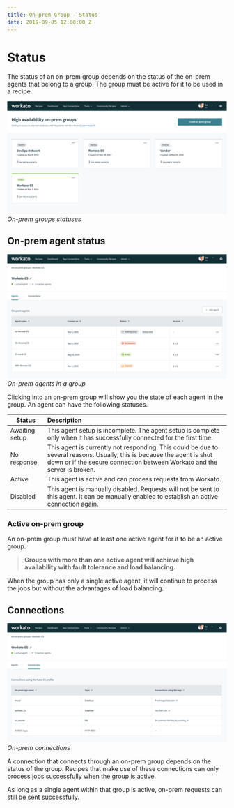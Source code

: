 ```yaml
---
title: On-prem Group - Status
date: 2019-09-05 12:00:00 Z
---
```


# Status
The status of an on-prem group depends on the status of the on-prem agents that belong to a group. The group must be active for it to be used in a recipe.

![On-prem groups statuses](/assets/images/on-prem/groups-statuses.png)
*On-prem groups statuses*

## On-prem agent status

![On-prem agents in a group](/assets/images/on-prem/agents-in-groups-statuses.png)
*On-prem agents in a group*

Clicking into an on-prem group will show you the state of each agent in the group. An agent can have the following statuses.

| Status         | Description |
| -------------- | :---------- |
| Awaiting setup | This agent setup is incomplete. The agent setup is complete only when it has successfully connected for the first time. |
| No response    | This agent is currently not responding. This could be due to several reasons. Usually, this is because the agent is shut down or if the secure connection between Workato and the server is broken. |
| Active         | This agent is active and can process requests from Workato. |
| Disabled       | This agent is manually disabled. Requests will not be sent to this agent. It can be manually enabled to establish an active connection again. |

### Active on-prem group
An on-prem group must have at least one active agent for it to be an active group.

> **Groups with more than one active agent will achieve high availability with fault tolerance and load balancing.**

When the group has only a single active agent, it will continue to process the jobs but without the advantages of load balancing.

## Connections

![On-prem connections](/assets/images/on-prem/on-prem-connections.png)
*On-prem connections*

A connection that connects through an on-prem group depends on the status of the group. Recipes that make use of these connections can only process jobs successfully when the group is active.

As long as a single agent within that group is active, on-prem requests can still be sent successfully.
